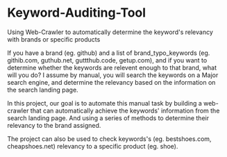 # Keyword-Auditing-Tool
Using Web-Crawler to automatically determine the keyword's relevancy with brands or specific products

If you have a brand (eg. github) and a list of brand_typo_keywords (eg. githib.com, guthub.net, guttthub.code, getup.com), and if you want to determine whether the keywords are relevent enough to that brand, what will you do? I assume by manual, you will search the keywords on a Major search engine, and determine the relevancy based on the information on the search landing page.

In this project, our goal is to automate this manual task by building a web-crawler that can automatically achieve the keywords' information from the search landing page. And using a series of methods to determine their relevancy to the brand assigned.

The project can also be used to check keywords's (eg. bestshoes.com, cheapshoes.net) relevancy to a specific product (eg. shoe).
